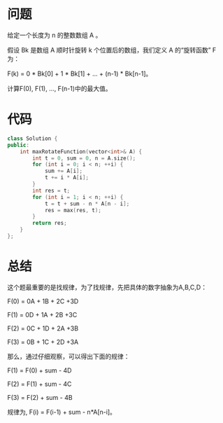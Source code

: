 # 问题 #
给定一个长度为 n 的整数数组 A 。

假设 Bk 是数组 A 顺时针旋转 k 个位置后的数组，我们定义 A 的“旋转函数” F 为：

F(k) = 0 * Bk[0] + 1 * Bk[1] + ... + (n-1) * Bk[n-1]。

计算F(0), F(1), ..., F(n-1)中的最大值。

# 代码 #
```C++
class Solution {
public:
    int maxRotateFunction(vector<int>& A) {
        int t = 0, sum = 0, n = A.size();
        for (int i = 0; i < n; ++i) {
            sum += A[i];
            t += i * A[i];
        }
        int res = t;
        for (int i = 1; i < n; ++i) {
            t = t + sum - n * A[n - i];
            res = max(res, t);
        }
        return res;
    }
};
```

# 总结 #
这个题最重要的是找规律，为了找规律，先把具体的数字抽象为A,B,C,D：

F(0) = 0A + 1B + 2C +3D

F(1) = 0D + 1A + 2B +3C

F(2) = 0C + 1D + 2A +3B

F(3) = 0B + 1C + 2D +3A

那么，通过仔细观察，可以得出下面的规律：

F(1) = F(0) + sum - 4D

F(2) = F(1) + sum - 4C

F(3) = F(2) + sum - 4B

规律为, F(i) = F(i-1) + sum - n*A[n-i]。